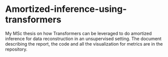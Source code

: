 # Amortized-inference-using-transformers
My MSc thesis on how Transformers can be leveraged to do amortized inference for data reconstruction in an unsupervised setting. The document describing the report, the code and all the visualization for metrics are in the repository.
